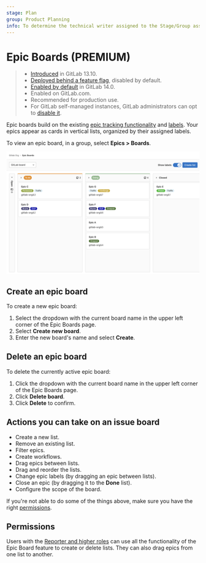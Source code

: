 ```yaml
---
stage: Plan
group: Product Planning
info: To determine the technical writer assigned to the Stage/Group associated with this page, see https://about.gitlab.com/handbook/engineering/ux/technical-writing/#assignments
---
```


# Epic Boards **(PREMIUM)**

> - [Introduced](https://gitlab.com/groups/gitlab-org/-/epics/2864) in GitLab 13.10.
> - [Deployed behind a feature flag](../../feature_flags.md), disabled by default.
> - [Enabled by default](https://gitlab.com/gitlab-org/gitlab/-/issues/290039) in GitLab 14.0.
> - Enabled on GitLab.com.
> - Recommended for production use.
> - For GitLab self-managed instances, GitLab administrators can opt to [disable it](../../../administration/feature_flags.md).

Epic boards build on the existing [epic tracking functionality](index.md) and
[labels](../../project/labels.md). Your epics appear as cards in vertical lists, organized by their assigned
labels.

To view an epic board, in a group, select **Epics > Boards**.

![GitLab epic board - Premium](img/epic_board_v13_10.png)

## Create an epic board

To create a new epic board:

1. Select the dropdown with the current board name in the upper left corner of the Epic Boards page.
1. Select **Create new board**.
1. Enter the new board's name and select **Create**.

## Delete an epic board

To delete the currently active epic board:

1. Click the dropdown with the current board name in the upper left corner of the Epic Boards page.
1. Click **Delete board**.
1. Click **Delete** to confirm.

## Actions you can take on an issue board

- Create a new list.
- Remove an existing list.
- Filter epics.
- Create workflows.
- Drag epics between lists.
- Drag and reorder the lists.
- Change epic labels (by dragging an epic between lists).
- Close an epic (by dragging it to the **Done** list).
- Configure the scope of the board.

If you're not able to do some of the things above, make sure you have the right
[permissions](#permissions).

## Permissions

Users with the [Reporter and higher roles](../../permissions.md) can use all the functionality of the
Epic Board feature to create or delete lists. They can also drag epics from one list to another.
